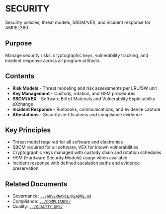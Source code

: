 # SECURITY

Security policies, threat models, SBOM/VEX, and incident response for AMPEL360.

## Purpose

Manage security risks, cryptographic keys, vulnerability tracking, and incident response across all program artifacts.

## Contents

- **Risk Models** - Threat modeling and risk assessments per LRU/SW unit
- **Key Management** - Custody, rotation, and HSM procedures
- **SBOM/VEX** - Software Bill of Materials and Vulnerability Exploitability eXchange
- **Incident Response** - Runbooks, communications, and evidence capture
- **Attestations** - Security certifications and compliance evidence

## Key Principles

- Threat model required for all software and electronics
- SBOM required for all software; VEX for known vulnerabilities
- Cryptographic keys managed with custody chain and rotation schedules
- HSM (Hardware Security Module) usage when available
- Incident response with defined escalation paths and evidence preservation

## Related Documents

- Governance: [`../GOVERNANCE/README.md`](../GOVERNANCE/README.md)
- Compliance: [`../COMPLIANCE/`](../COMPLIANCE/)
- Quality: [`../QUALITY_QMS/`](../QUALITY_QMS/)
